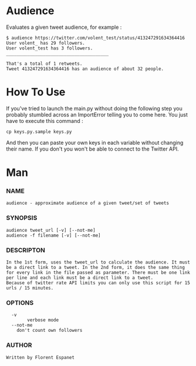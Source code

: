 # Audience

Evaluates a given tweet audience, for example :
```shell
$ audience https://twitter.com/volent_test/status/413247291634364416
User volent_ has 29 followers.
User volent_test has 3 followers.
_______________________________________

That's a total of 1 retweets.
Tweet 413247291634364416 has an audience of about 32 people.
```

# How To Use

If you've tried to launch the main.py without doing the following step
you probably stumbled across an ImportError telling you to come here.
You just have to execute this command :
```shell
cp keys.py.sample keys.py
```
And then you can paste your own keys in each variable without changing their name.
If you don't you won't be able to connect to the Twitter API.

# Man

### NAME

	audience - approximate audience of a given tweet/set of tweets

### SYNOPSIS

	audience tweet_url [-v] [--not-me]
	audience -f filename [-v] [--not-me]

### DESCRIPTON

	In the 1st form, uses the tweet_url to calculate the audience. It must be a direct link to a tweet. In the 2nd form, it does the same thing for every link in the file passed as parameter. There must be one link per line and each link must be a direct link to a tweet.
	Because of twitter rate API limits you can only use this script for 15 urls / 15 minutes.

### OPTIONS

      -v	
      		verbose mode
      --not-me
		don't count own followers

### AUTHOR

	Written by Florent Espanet